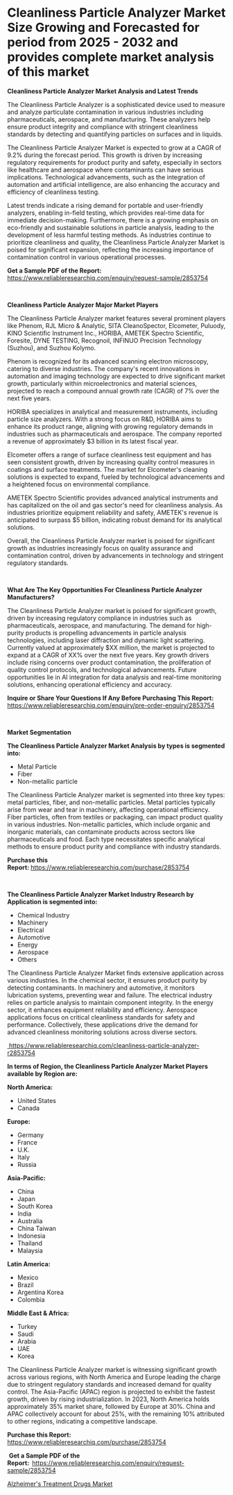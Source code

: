 <p><h1>Cleanliness Particle Analyzer Market Size Growing and Forecasted for period from 2025 - 2032 and provides complete market analysis of this market</h1></p><p><strong>Cleanliness Particle Analyzer Market Analysis and Latest Trends</strong></p>
<p><p>The Cleanliness Particle Analyzer is a sophisticated device used to measure and analyze particulate contamination in various industries including pharmaceuticals, aerospace, and manufacturing. These analyzers help ensure product integrity and compliance with stringent cleanliness standards by detecting and quantifying particles on surfaces and in liquids.</p><p>The Cleanliness Particle Analyzer Market is expected to grow at a CAGR of 9.2% during the forecast period. This growth is driven by increasing regulatory requirements for product purity and safety, especially in sectors like healthcare and aerospace where contaminants can have serious implications. Technological advancements, such as the integration of automation and artificial intelligence, are also enhancing the accuracy and efficiency of cleanliness testing.</p><p>Latest trends indicate a rising demand for portable and user-friendly analyzers, enabling in-field testing, which provides real-time data for immediate decision-making. Furthermore, there is a growing emphasis on eco-friendly and sustainable solutions in particle analysis, leading to the development of less harmful testing methods. As industries continue to prioritize cleanliness and quality, the Cleanliness Particle Analyzer Market is poised for significant expansion, reflecting the increasing importance of contamination control in various operational processes.</p></p>
<p><strong>Get a Sample PDF of the Report:&nbsp;</strong> <a href="https://www.reliableresearchiq.com/enquiry/request-sample/2853754?utm_campaign=2760&utm_medium=2&utm_source=Github&utm_content=ia&utm_term=12032025&utm_id=cleanliness-particle-analyzer">https://www.reliableresearchiq.com/enquiry/request-sample/2853754</a></p>
<p>&nbsp;</p>
<p><strong>Cleanliness Particle Analyzer Major Market Players</strong></p>
<p><p>The Cleanliness Particle Analyzer market features several prominent players like Phenom, RJL Micro & Analytic, SITA CleanoSpector, Elcometer, Puluody, KINO Scientific Instrument Inc., HORIBA, AMETEK Spectro Scientific, Foresite, DYNE TESTING, Recognoil, INFINUO Precision Technology (Suzhou), and Suzhou Kolymo. </p><p>Phenom is recognized for its advanced scanning electron microscopy, catering to diverse industries. The company's recent innovations in automation and imaging technology are expected to drive significant market growth, particularly within microelectronics and material sciences, projected to reach a compound annual growth rate (CAGR) of 7% over the next five years.</p><p>HORIBA specializes in analytical and measurement instruments, including particle size analyzers. With a strong focus on R&D, HORIBA aims to enhance its product range, aligning with growing regulatory demands in industries such as pharmaceuticals and aerospace. The company reported a revenue of approximately $3 billion in its latest fiscal year.</p><p>Elcometer offers a range of surface cleanliness test equipment and has seen consistent growth, driven by increasing quality control measures in coatings and surface treatments. The market for Elcometer's cleaning solutions is expected to expand, fueled by technological advancements and a heightened focus on environmental compliance.</p><p>AMETEK Spectro Scientific provides advanced analytical instruments and has capitalized on the oil and gas sector's need for cleanliness analysis. As industries prioritize equipment reliability and safety, AMETEK's revenue is anticipated to surpass $5 billion, indicating robust demand for its analytical solutions.</p><p>Overall, the Cleanliness Particle Analyzer market is poised for significant growth as industries increasingly focus on quality assurance and contamination control, driven by advancements in technology and stringent regulatory standards.</p></p>
<p>&nbsp;</p>
<p><strong>What Are The Key Opportunities For Cleanliness Particle Analyzer Manufacturers?</strong></p>
<p><p>The Cleanliness Particle Analyzer market is poised for significant growth, driven by increasing regulatory compliance in industries such as pharmaceuticals, aerospace, and manufacturing. The demand for high-purity products is propelling advancements in particle analysis technologies, including laser diffraction and dynamic light scattering. Currently valued at approximately $XX million, the market is projected to expand at a CAGR of XX% over the next five years. Key growth drivers include rising concerns over product contamination, the proliferation of quality control protocols, and technological advancements. Future opportunities lie in AI integration for data analysis and real-time monitoring solutions, enhancing operational efficiency and accuracy.</p></p>
<p><strong>Inquire or Share Your Questions If Any Before Purchasing This Report:</strong> <a href="https://www.reliableresearchiq.com/enquiry/pre-order-enquiry/2853754?utm_campaign=2760&utm_medium=2&utm_source=Github&utm_content=ia&utm_term=12032025&utm_id=cleanliness-particle-analyzer">https://www.reliableresearchiq.com/enquiry/pre-order-enquiry/2853754</a></p>
<p>&nbsp;</p>
<p><strong>Market Segmentation</strong></p>
<p><strong>The Cleanliness Particle Analyzer Market Analysis by types is segmented into:</strong></p>
<p><ul><li>Metal Particle</li><li>Fiber</li><li>Non-metallic particle</li></ul></p>
<p><p>The Cleanliness Particle Analyzer market is segmented into three key types: metal particles, fiber, and non-metallic particles. Metal particles typically arise from wear and tear in machinery, affecting operational efficiency. Fiber particles, often from textiles or packaging, can impact product quality in various industries. Non-metallic particles, which include organic and inorganic materials, can contaminate products across sectors like pharmaceuticals and food. Each type necessitates specific analytical methods to ensure product purity and compliance with industry standards.</p></p>
<p><strong>Purchase this Report:&nbsp;</strong><a href="https://www.reliableresearchiq.com/purchase/2853754?utm_campaign=2760&utm_medium=2&utm_source=Github&utm_content=ia&utm_term=12032025&utm_id=cleanliness-particle-analyzer">https://www.reliableresearchiq.com/purchase/2853754</a></p>
<p>&nbsp;</p>
<p><strong>The Cleanliness Particle Analyzer Market Industry Research by Application is segmented into:</strong></p>
<p><ul><li>Chemical Industry</li><li>Machinery</li><li>Electrical</li><li>Automotive</li><li>Energy</li><li>Aerospace</li><li>Others</li></ul></p>
<p><p>The Cleanliness Particle Analyzer Market finds extensive application across various industries. In the chemical sector, it ensures product purity by detecting contaminants. In machinery and automotive, it monitors lubrication systems, preventing wear and failure. The electrical industry relies on particle analysis to maintain component integrity. In the energy sector, it enhances equipment reliability and efficiency. Aerospace applications focus on critical cleanliness standards for safety and performance. Collectively, these applications drive the demand for advanced cleanliness monitoring solutions across diverse sectors.</p></p>
<p><a href="https://www.reliableresearchiq.com/cleanliness-particle-analyzer-r2853754?utm_campaign=2760&utm_medium=2&utm_source=Github&utm_content=ia&utm_term=12032025&utm_id=cleanliness-particle-analyzer">&nbsp;https://www.reliableresearchiq.com/cleanliness-particle-analyzer-r2853754</a></p>
<p><strong>In terms of Region, the Cleanliness Particle Analyzer Market Players available by Region are:</strong></p>
<p>
    <p> <strong> North America: </strong>
        <ul>
            <li>United States</li>
            <li>Canada</li>
        </ul>
        </p> 
    <p> <strong> Europe: </strong>
        <ul>
            <li>Germany</li>
            <li>France</li>
            <li>U.K.</li>
            <li>Italy</li>
            <li>Russia</li>
        </ul>
        </p> 
    <p> <strong> Asia-Pacific: </strong>
        <ul>
            <li>China</li>
            <li>Japan</li>
            <li>South Korea</li>
            <li>India</li>
            <li>Australia</li>
            <li>China Taiwan</li>
            <li>Indonesia</li>
            <li>Thailand</li>
            <li>Malaysia</li>
        </ul>
        </p> 
    <p> <strong> Latin America: </strong>
        <ul>
            <li>Mexico</li>
            <li>Brazil</li>
            <li>Argentina Korea</li>
            <li>Colombia</li>
        </ul>
        </p> 
    <p> <strong> Middle East & Africa: </strong>
        <ul>
            <li>Turkey</li>
            <li>Saudi</li>
            <li>Arabia</li>
            <li>UAE</li>
            <li>Korea</li>
        </ul>
    </p>
    </p>
<p><p>The Cleanliness Particle Analyzer market is witnessing significant growth across various regions, with North America and Europe leading the charge due to stringent regulatory standards and increased demand for quality control. The Asia-Pacific (APAC) region is projected to exhibit the fastest growth, driven by rising industrialization. In 2023, North America holds approximately 35% market share, followed by Europe at 30%. China and APAC collectively account for about 25%, with the remaining 10% attributed to other regions, indicating a competitive landscape.</p></p>
<p><strong>Purchase this Report: </strong><a href="https://www.reliableresearchiq.com/purchase/2853754?utm_campaign=2760&utm_medium=2&utm_source=Github&utm_content=ia&utm_term=12032025&utm_id=cleanliness-particle-analyzer">https://www.reliableresearchiq.com/purchase/2853754</a></p>
<p>&nbsp;<strong>Get a Sample PDF of the Report:&nbsp;&nbsp;</strong><a href="https://www.reliableresearchiq.com/enquiry/request-sample/2853754?utm_campaign=2760&utm_medium=2&utm_source=Github&utm_content=ia&utm_term=12032025&utm_id=cleanliness-particle-analyzer">https://www.reliableresearchiq.com/enquiry/request-sample/2853754</a></p>
<p><strong></strong></p>
<p><p><a href="https://github.com/voetzeszuh/Market-Research-Report-List-1/blob/main/alzheimers-treatment-drugs-market.md?utm_campaign=2760&utm_medium=2&utm_source=Github&utm_content=ia&utm_term=12032025&utm_id=cleanliness-particle-analyzer">Alzheimer's Treatment Drugs Market</a></p></p>